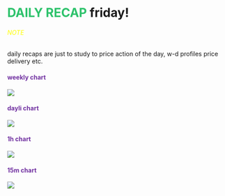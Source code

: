 # <font color="#2DC26B">DAILY RECAP</font> friday!
###### <font color="#ffff00">NOTE</font>
daily recaps are just to study to price action of the day,
w-d profiles price delivery etc.
#### <font color="#7030a0">weekly chart</font>
![](https://i.imgur.com/jNOEHLP.png)
#### <font color="#7030a0">dayli chart</font>
![](https://i.imgur.com/BVE99If.png)
#### <font color="#7030a0">1h chart</font>
![](https://i.imgur.com/FOoEiMQ.png)
#### <font color="#7030a0">15m chart</font>
![](https://i.imgur.com/OLrbjgX.png)

